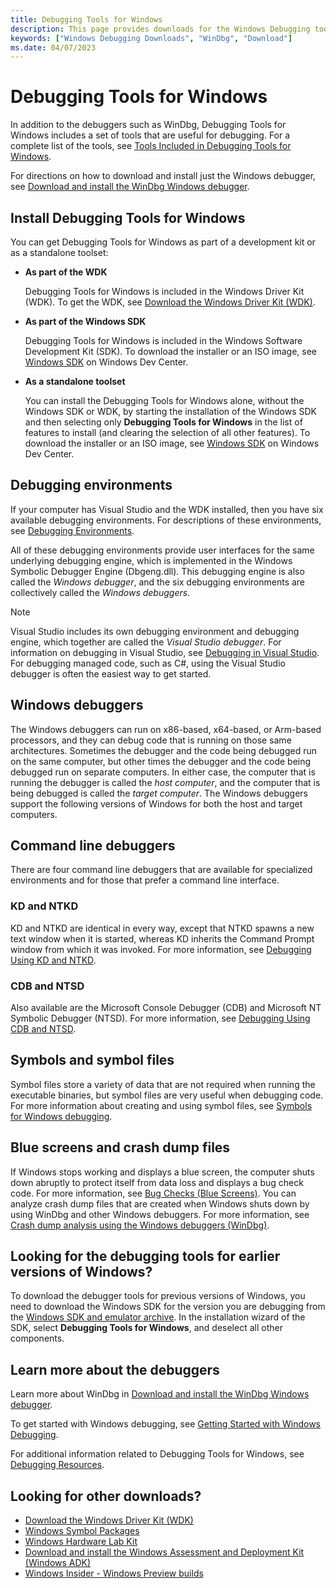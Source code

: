 ```yaml
---
title: Debugging Tools for Windows
description: This page provides downloads for the Windows Debugging tools, such as WinDbg.
keywords: ["Windows Debugging Downloads", "WinDbg", "Download"]
ms.date: 04/07/2023
---
```


# Debugging Tools for Windows

In addition to the debuggers such as WinDbg, Debugging Tools for Windows includes a set of tools that are useful for debugging. For a complete list of the tools, see [Tools Included in Debugging Tools for Windows](extra-tools.md).

For directions on how to download and install just the Windows debugger, see [Download and install the WinDbg Windows debugger](index.md).

## Install Debugging Tools for Windows

You can get Debugging Tools for Windows as part of a development kit or as a standalone toolset:

-   **As part of the WDK**

    Debugging Tools for Windows is included in the Windows Driver Kit (WDK). To get the WDK, see [Download the Windows Driver Kit (WDK)](../download-the-wdk.md).

-   **As part of the Windows SDK**
 
    Debugging Tools for Windows is included in the Windows Software Development Kit (SDK). To download the installer or an ISO image, see [Windows SDK](https://developer.microsoft.com/windows/downloads/windows-sdk) on Windows Dev Center.

-   **As a standalone toolset**

    You can install the Debugging Tools for Windows alone, without the Windows SDK or WDK, by starting the installation of the Windows SDK and then selecting only **Debugging Tools for Windows** in the list of features to install (and clearing the selection of all other features). To download the installer or an ISO image, see [Windows SDK](https://developer.microsoft.com/windows/downloads/windows-10-sdk) on Windows Dev Center.

## Debugging environments

If your computer has Visual Studio and the WDK installed, then you have six available debugging environments. For descriptions of these environments, see [Debugging Environments](debuggers-in-the-debugging-tools-for-windows-package.md).

All of these debugging environments provide user interfaces for the same underlying debugging engine, which is implemented in the Windows Symbolic Debugger Engine (Dbgeng.dll). This debugging engine is also called the *Windows debugger*, and the six debugging environments are collectively called the *Windows debuggers*.

> [!NOTE]
> Visual Studio includes its own debugging environment and debugging engine, which together are called the *Visual Studio debugger*. For information on debugging in Visual Studio, see [Debugging in Visual Studio](/visualstudio/debugger/). For debugging managed code, such as C#, using the Visual Studio debugger is often the easiest way to get started.

## Windows debuggers

The Windows debuggers can run on x86-based, x64-based, or Arm-based processors, and they can debug code that is running on those same architectures. Sometimes the debugger and the code being debugged run on the same computer, but other times the debugger and the code being debugged run on separate computers. In either case, the computer that is running the debugger is called the *host computer*, and the computer that is being debugged is called the *target computer*. The Windows debuggers support the following versions of Windows for both the host and target computers.

## Command line debuggers

There are four command line debuggers that are available for specialized environments and for those that prefer a command line interface.

### KD and NTKD

KD and NTKD are identical in every way, except that NTKD spawns a new text window when it is started, whereas KD inherits the Command Prompt window from which it was invoked. For more information, see [Debugging Using KD and NTKD](debugging-using-kd-and-ntkd.md).

### CDB and NTSD

Also available are the Microsoft Console Debugger (CDB) and Microsoft NT Symbolic Debugger (NTSD). For more information, see [Debugging Using CDB and NTSD](debugging-using-cdb-and-ntsd.md).

## Symbols and symbol files

Symbol files store a variety of data that are not required when running the executable binaries, but symbol files are very useful when debugging code. For more information about creating and using symbol files, see [Symbols for Windows debugging](symbols.md).

## Blue screens and crash dump files

If Windows stops working and displays a blue screen, the computer shuts down abruptly to protect itself from data loss and displays a bug check code. For more information, see [Bug Checks (Blue Screens)](bug-checks--blue-screens-.md). You can analyze crash dump files that are created when Windows shuts down by using WinDbg and other Windows debuggers. For more information, see [Crash dump analysis using the Windows debuggers (WinDbg)](crash-dump-files.md).

## Looking for the debugging tools for earlier versions of Windows?

To download the debugger tools for previous versions of Windows, you need to download the Windows SDK for the version you are debugging from the
[Windows SDK and emulator archive](https://developer.microsoft.com/windows/downloads/sdk-archive). In the installation wizard of the SDK, select **Debugging Tools for Windows**, and deselect all other components.

## Learn more about the debuggers

Learn more about WinDbg in [Download and install the WinDbg Windows debugger](./index.md).

To get started with Windows debugging, see [Getting Started with Windows Debugging](getting-started-with-windows-debugging.md).

For additional information related to Debugging Tools for Windows, see [Debugging Resources](debugging-resources.md).

## Looking for other downloads?

- [Download the Windows Driver Kit (WDK)](../download-the-wdk.md)
- [Windows Symbol Packages](debugger-download-symbols.md)
- [Windows Hardware Lab Kit](/windows-hardware/test/hlk/windows-hardware-lab-kit)
- [Download and install the Windows Assessment and Deployment Kit (Windows ADK)](/windows-hardware/get-started/adk-install)
- [Windows Insider - Windows Preview builds](https://insider.windows.com/)
